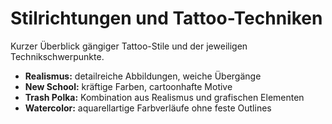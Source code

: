 # Stilrichtungen und Tattoo-Techniken

Kurzer Überblick gängiger Tattoo-Stile und der jeweiligen Technikschwerpunkte.

- **Realismus:** detailreiche Abbildungen, weiche Übergänge
- **New School:** kräftige Farben, cartoonhafte Motive
- **Trash Polka:** Kombination aus Realismus und grafischen Elementen
- **Watercolor:** aquarellartige Farbverläufe ohne feste Outlines
